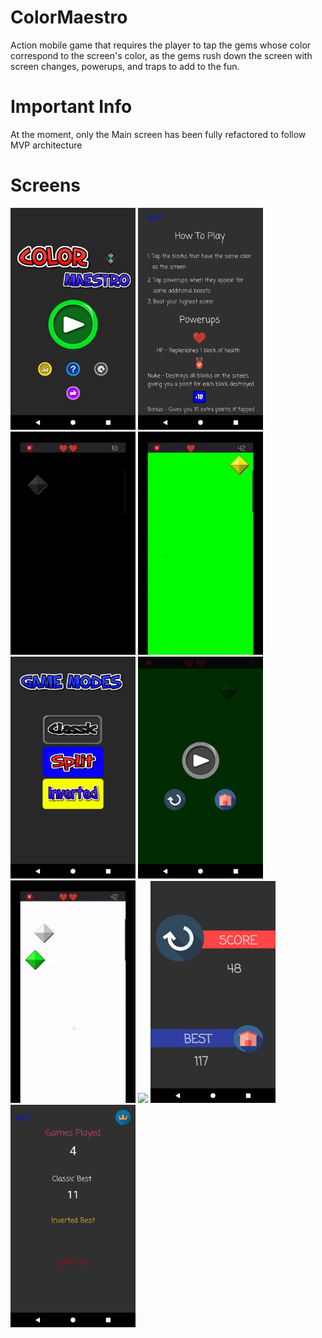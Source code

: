 # ColorMaestro
Action mobile game that requires the player to tap the gems whose color correspond to the screen's color, 
as the gems rush down the screen with screen changes, powerups, and traps to add to the fun. 

# Important Info
At the moment, only the Main screen has been fully refactored to follow MVP architecture
 
# Screens
<img src="Screens/home.png" width="200"/> <img src="Screens/howto.png" width="200"/> 
<img src="Screens/gif1.gif" width="200"/> <img src="Screens/gif2.gif" width="200"/> 
<img src="Screens/modes.png" width="200"/> <img src="Screens/pause.png" width="200"/>
<img src="Screens/gif3.gif" width="200"/> <img src="Screens/gif4.gif" width="200"/> 
<img src="Screens/gameover.png" width="200"/> <img src="Screens/stats.png" width="200"/>
